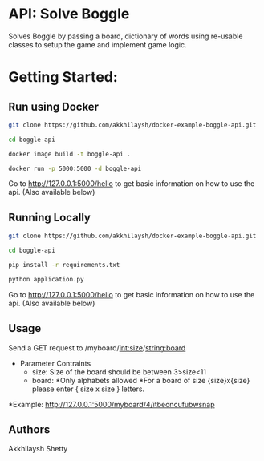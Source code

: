 # API: Solve Boggle
Solves Boggle by passing a board, dictionary of words using re-usable classes to setup the game and implement game logic. 


# Getting Started:

## Run using Docker

```bash
git clone https://github.com/akkhilaysh/docker-example-boggle-api.git
```

```bash
cd boggle-api
```

```bash
docker image build -t boggle-api .
```

```bash
docker run -p 5000:5000 -d boggle-api
```


Go to http://127.0.0.1:5000/hello to get basic information on how to use the api. (Also available below)


## Running Locally

```bash
git clone https://github.com/akkhilaysh/docker-example-boggle-api.git
```

```bash
cd boggle-api
```

```bash
pip install -r requirements.txt
```

```bash
python application.py
```

Go to http://127.0.0.1:5000/hello to get basic information on how to use the api. (Also available below)


## Usage

Send a GET request to /myboard/<int:size>/<string:board>

* Parameter Contraints
    * size: Size of the board should be between 3>size<11
    * board:
        *Only alphabets allowed
        *For a board of size {size}x{size} please enter { size x size } letters.

*Example: http://127.0.0.1:5000/myboard/4/itbeoncufubwsnap


## Authors

Akkhilaysh Shetty
